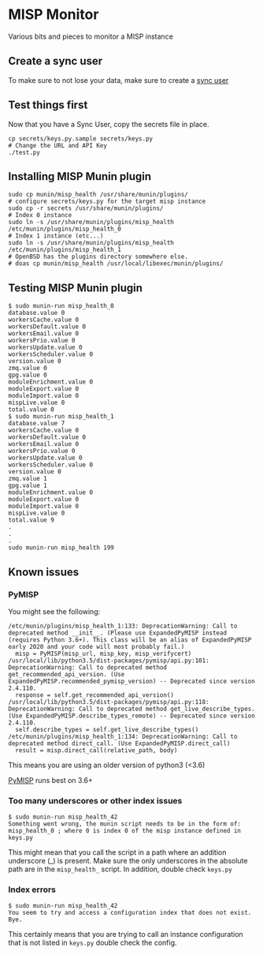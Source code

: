 # MISP Monitor

Various bits and pieces to monitor a MISP instance

## Create a sync user

To make sure to not lose your data, make sure to create a [sync user](https://www.circl.lu/doc/misp/GLOSSARY.html#sync-user)

## Test things first

Now that you have a Sync User, copy the secrets file in place.

```
cp secrets/keys.py.sample secrets/keys.py
# Change the URL and API Key
./test.py
```

## Installing MISP Munin plugin

```
sudo cp munin/misp_health /usr/share/munin/plugins/
# configure secrets/keys.py for the target misp instance
sudo cp -r secrets /usr/share/munin/plugins/
# Index 0 instance
sudo ln -s /usr/share/munin/plugins/misp_health /etc/munin/plugins/misp_health_0
# Index 1 instance (etc...)
sudo ln -s /usr/share/munin/plugins/misp_health /etc/munin/plugins/misp_health_1
# OpenBSD has the plugins directory somewhere else.
# doas cp munin/misp_health /usr/local/libexec/munin/plugins/
```

## Testing MISP Munin plugin

```
$ sudo munin-run misp_health_0
database.value 0
workersCache.value 0
workersDefault.value 0
workersEmail.value 0
workersPrio.value 0
workersUpdate.value 0
workersScheduler.value 0
version.value 0
zmq.value 0
gpg.value 0
moduleEnrichment.value 0
moduleExport.value 0
moduleImport.value 0
mispLive.value 0
total.value 0
$ sudo munin-run misp_health_1
database.value 7
workersCache.value 0
workersDefault.value 0
workersEmail.value 0
workersPrio.value 0
workersUpdate.value 0
workersScheduler.value 0
version.value 0
zmq.value 1
gpg.value 1
moduleEnrichment.value 0
moduleExport.value 0
moduleImport.value 0
mispLive.value 0
total.value 9
.
.
.
sudo munin-run misp_health 199
```

## Known issues

### PyMISP

You might see the following:

```
/etc/munin/plugins/misp_health_1:133: DeprecationWarning: Call to deprecated method __init__. (Please use ExpandedPyMISP instead (requires Python 3.6+). This class will be an alias of ExpandedPyMISP early 2020 and your code will most probably fail.)
  misp = PyMISP(misp_url, misp_key, misp_verifycert)
/usr/local/lib/python3.5/dist-packages/pymisp/api.py:101: DeprecationWarning: Call to deprecated method get_recommended_api_version. (Use ExpandedPyMISP.recommended_pymisp_version) -- Deprecated since version 2.4.110.
  response = self.get_recommended_api_version()
/usr/local/lib/python3.5/dist-packages/pymisp/api.py:118: DeprecationWarning: Call to deprecated method get_live_describe_types. (Use ExpandedPyMISP.describe_types_remote) -- Deprecated since version 2.4.110.
  self.describe_types = self.get_live_describe_types()
/etc/munin/plugins/misp_health_1:134: DeprecationWarning: Call to deprecated method direct_call. (Use ExpandedPyMISP.direct_call)
  result = misp.direct_call(relative_path, body)
```


This means you are using an older version of python3 (<3.6)

[PyMISP](https://github.com/MISP/PyMISP) runs best on 3.6+

### Too many underscores or other index issues

```
$ sudo munin-run misp_health_42
Something went wrong, the munin script needs to be in the form of: misp_health_0 ; where 0 is index 0 of the misp instance defined in keys.py
```

This might mean that you call the script in a path where an addition underscore (_) is present.
Make sure the only underscores in the absolute path are in the `misp_health_` script.
In addition, double check `keys.py`

### Index errors

```
$ sudo munin-run misp_health_42
You seem to try and access a configuration index that does not exist. Bye.
```

This certainly means that you are trying to call an instance configuration that is not listed in `keys.py` double check the config.


